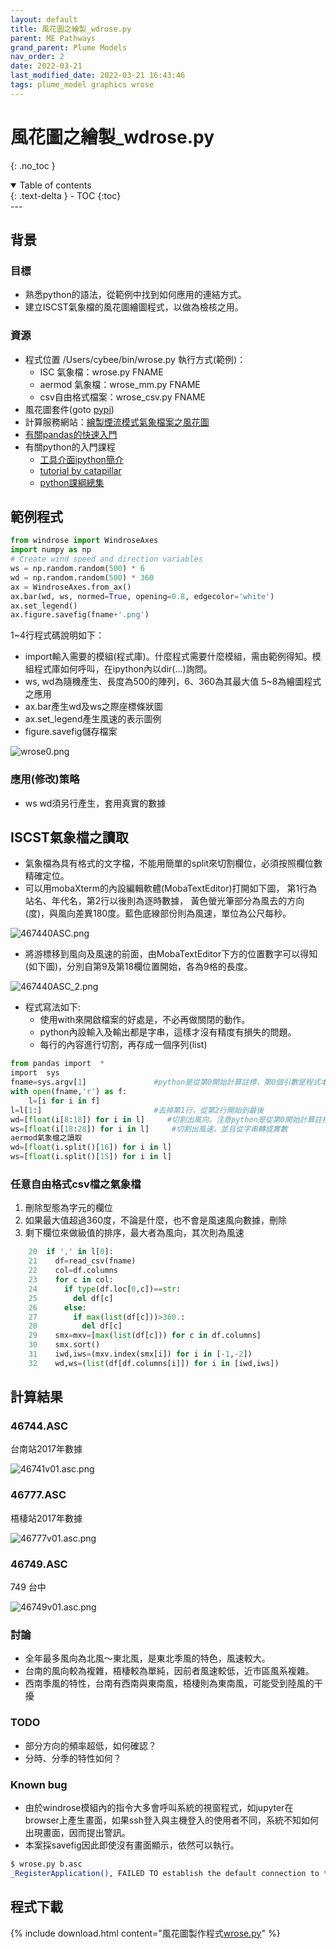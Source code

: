 ```yaml
---
layout: default
title: 風花圖之繪製_wdrose.py
parent: ME Pathways
grand_parent: Plume Models
nav_order: 2
date: 2022-03-21
last_modified_date: 2022-03-21 16:43:46
tags: plume_model graphics wrose
---
```

# 風花圖之繪製_wdrose.py
{: .no_toc }

<details open markdown="block">
  <summary>
    Table of contents
  </summary>
  {: .text-delta }
- TOC
{:toc}
</details>
---

## 背景

### 目標

- 熟悉python的語法，從範例中找到如何應用的連結方式。
- 建立ISCST氣象檔的風花圖繪圖程式，以做為檢核之用。

### 資源

- 程式位置 /Users/cybee/bin/wrose.py
  執行方式(範例)：
	- ISC 氣象檔：wrose.py FNAME 
	- aermod 氣象檔：wrose_mm.py FNAME 
	- csv自由格式檔案：wrose_csv.py FNAME
- 風花圖套件(goto [pypi](https://pypi.python.org/pypi/windrose))
- 計算服務網站：[繪製煙流模式氣象檔案之風花圖](../../utilities/CGI-pythons/save_wrose.md)
- [有關pandas的快速入門](https://pandas.pydata.org/pandas-docs/stable/getting_started/10min.html)
- 有關python的入門課程
  - [工具介面ipython簡介](https://blog.csdn.net/qq_27825451/article/details/84320859)
  - [tutorial by catapillar](https://openhome.cc/Gossip/CodeData/PythonTutorial/)
  - [python課綱總集](http://www.evernote.com/l/AH30OmUntodEqYJyeIF1AreK8Z508_MHWCI/)

## 範例程式

```python
from windrose import WindroseAxes 
import numpy as np 
# Create wind speed and direction variables 
ws = np.random.random(500) * 6 
wd = np.random.random(500) * 360 
ax = WindroseAxes.from_ax() 
ax.bar(wd, ws, normed=True, opening=0.8, edgecolor='white') 
ax.set_legend()
ax.figure.savefig(fname+'.png')
```

1~4行程式碼說明如下：
- import輸入需要的模組(程式庫)。什麼程式需要什麼模組，需由範例得知。模組程式庫如何呼叫，在ipython內以dir(...)詢問。
- ws, wd為隨機產生、長度為500的陣列，6、360為其最大值
5~8為繪圖程式之應用
- ax.bar產生wd及ws之際座標條狀圖
- ax.set_legend產生風速的表示圖例
- figure.savefig儲存檔案

![wrose0.png](wrose1.png)

### 應用(修改)策略

- ws wd須另行產生，套用真實的數據

## ISCST氣象檔之讀取

- 氣象檔為具有格式的文字檔，不能用簡單的split來切割欄位，必須按照欄位數精確定位。
- 可以用mobaXterm的內設編輯軟體(MobaTextEditor)打開如下圖，
  第1行為站名、年代名，第2行以後則為逐時數據，
  黃色螢光筆部分為風去的方向(度)，與風向差異180度。藍色底線部份則為風速，單位為公尺每秒。

![467440ASC.png](ASCtxt.png)

- 將游標移到風向及風速的前面，由MobaTextEditor下方的位置數字可以得知(如下圖)，分別自第9及第18欄位置開始，各為9格的長度。

![467440ASC_2.png](467440ASC_2.png)

- 程式寫法如下:
  - 使用with來開啟檔案的好處是，不必再做關閉的動作。
  - python內設輸入及輸出都是字串，這樣才沒有精度有損失的問題。
  - 每行的內容進行切割，再存成一個序列(list)

```python
from pandas import  *
import  sys
fname=sys.argv[1]               #python是從第0開始計算註標，第0個引數是程式本身的名稱，第1個則令為氣象檔的檔名。
with open(fname,'r') as f:
    l=[i for i in f]
l=l[1:]                         #去掉第1行，從第2行開始到最後
wd=[float(i[8:18]) for i in l]     #切割出風向。注意python是從第0開始計算註標，最後1個註標不計入。
ws=[float(i[18:28]) for i in l]     #切割出風速。並且從字串轉成實數
aermod氣象檔之讀取
wd=[float(i.split()[16]) for i in l]
ws=[float(i.split()[15]) for i in l]
```

### 任意自由格式csv檔之氣象檔

1. 刪除型態為字元的欄位
2. 如果最大值超過360度，不論是什麼，也不會是風速風向數據，刪除
3. 剩下欄位來做級值的排序，最大者為風向，其次則為風速

```python
    20  if ',' in l[0]: 
    21    df=read_csv(fname) 
    22    col=df.columns 
    23    for c in col: 
    24      if type(df.loc[0,c])==str: 
    25        del df[c] 
    26      else: 
    27        if max(list(df[c]))>360.: 
    28          del df[c] 
    29    smx=mxv=[max(list(df[c])) for c in df.columns] 
    30    smx.sort() 
    31    iwd,iws=(mxv.index(smx[i]) for i in [-1,-2]) 
    32    wd,ws=(list(df[df.columns[i]]) for i in [iwd,iws])
```

## 計算結果

### 46744.ASC

台南站2017年數據

![46741v01.asc.png](46741v01.asc.png)

### 46777.ASC

梧棲站2017年數據

![46777v01.asc.png](46777v01.asc.png)

### 46749.ASC

749 台中

![46749v01.asc.png](46749v01.asc.png)

### 討論

- 全年最多風向為北風～東北風，是東北季風的特色，風速較大。
- 台南的風向較為複雜，梧棲較為單純，因前者風速較低，近市區風系複雜。
- 西南季風的特性，台南有西南與東南風，梧棲則為東南風，可能受到陸風的干擾

### TODO

- 部分方向的頻率超低，如何確認？
- 分時、分季的特性如何？

### Known bug

- 由於windrose模組內的指令大多會呼叫系統的視窗程式，如jupyter在browser上產生畫面，如果ssh登入與主機登入的使用者不同，系統不知如何出現畫面，因而提出警訊。
- 本案採savefig因此即使沒有畫面顯示，依然可以執行。

```bash
$ wrose.py b.asc
_RegisterApplication(), FAILED TO establish the default connection to the WindowServer, _CGSDefaultConnection() is NULL.
```

## 程式下載

{% include download.html content="風花圖製作程式[wrose.py](https://github.com/sinotec2/Focus-on-Air-Quality/blob/main/utilities/Graphics/matplotlib/wrose.py)" %}
